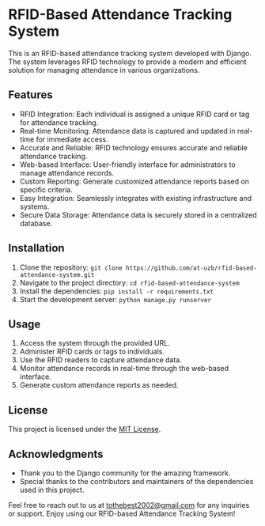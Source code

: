 # RFID-Based Attendance Tracking System

This is an RFID-based attendance tracking system developed with Django. The system leverages RFID technology to provide a modern and efficient solution for managing attendance in various organizations.

## Features

- RFID Integration: Each individual is assigned a unique RFID card or tag for attendance tracking.
- Real-time Monitoring: Attendance data is captured and updated in real-time for immediate access.
- Accurate and Reliable: RFID technology ensures accurate and reliable attendance tracking.
- Web-based Interface: User-friendly interface for administrators to manage attendance records.
- Custom Reporting: Generate customized attendance reports based on specific criteria.
- Easy Integration: Seamlessly integrates with existing infrastructure and systems.
- Secure Data Storage: Attendance data is securely stored in a centralized database.

## Installation

1. Clone the repository: `git clone https://github.com/at-uzb/rfid-based-attendance-system.git`
2. Navigate to the project directory: `cd rfid-based-attendance-system`
3. Install the dependencies: `pip install -r requirements.txt`
4. Start the development server: `python manage.py runserver`

## Usage

1. Access the system through the provided URL.
2. Administer RFID cards or tags to individuals.
3. Use the RFID readers to capture attendance data.
4. Monitor attendance records in real-time through the web-based interface.
5. Generate custom attendance reports as needed.


## License

This project is licensed under the [MIT License](LICENSE).

## Acknowledgments

- Thank you to the Django community for the amazing framework.
- Special thanks to the contributors and maintainers of the dependencies used in this project.

Feel free to reach out to us at [tothebest2002@gmail.com](mailto:email@example.com) for any inquiries or support. Enjoy using our RFID-based Attendance Tracking System!
